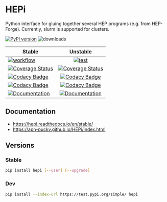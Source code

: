 # HEPi

Python interface for gluing together several HEP programs (e.g. from HEP-Forge).
Currently, slurm is supported for clusters.

[![PyPI version][pypi image]][pypi link] ![downloads](https://img.shields.io/pypi/dm/hepi.svg) 

| [Stable][doc stable]        | [Unstable][doc test]           |
| ------------- |:-------------:|
| [![workflow][a s image]][a s link]      | [![test][a t image]][a t link]     |
| [![Coverage Status][c s i]][c s l] | [![Coverage Status][c t i]][c t l] |
| [![Codacy Badge][cc s c i]][cc s c l]      |[![Codacy Badge][cc c i]][cc c l] | 
| [![Codacy Badge][cc s q i]][cc s q l]      |[![Codacy Badge][cc q i]][cc q l] | 
| [![Documentation][rtd s i]][rtd s l] | [![Documentation][rtd t i]][rtd t l]  | 

## Documentation

-   <https://hepi.readthedocs.io/en/stable/>
-   <https://apn-pucky.github.io/HEPi/index.html>

## Versions

### Stable

```sh
pip install hepi [--user] [--upgrade]
```

### Dev

```sh
pip install --index-url https://test.pypi.org/simple/ hepi
```

[doc stable]: https://apn-pucky.github.io/HEPi/index.html
[doc test]: https://apn-pucky.github.io/HEPi/test/index.html

[pypi image]: https://badge.fury.io/py/hepi.svg
[pypi link]: https://pypi.org/project/hepi/

[a s image]: https://github.com/APN-Pucky/HEPi/actions/workflows/stable.yml/badge.svg
[a s link]: https://github.com/APN-Pucky/HEPi/actions/workflows/stable.yml
[a t link]: https://github.com/APN-Pucky/HEPi/actions/workflows/unstable.yml
[a t image]: https://github.com/APN-Pucky/HEPi/actions/workflows/unstable.yml/badge.svg

[cc s q i]: https://app.codacy.com/project/badge/Grade/ef07b792a0f84f2eb1d7ebe07ae9e639?branch=stable
[cc s q l]: https://www.codacy.com/gh/APN-Pucky/HEPi/dashboard?utm_source=github.com&amp;utm_medium=referral&amp;utm_content=APN-Pucky/HEPi&amp;utm_campaign=Badge_Grade?branch=stable
[cc s c i]: https://app.codacy.com/project/badge/Coverage/ef07b792a0f84f2eb1d7ebe07ae9e639?branch=stable
[cc s c l]: https://www.codacy.com/gh/APN-Pucky/HEPi/dashboard?utm_source=github.com&utm_medium=referral&utm_content=APN-Pucky/HEPi&utm_campaign=Badge_Coverage?branch=stable

[cc q i]: https://app.codacy.com/project/badge/Grade/ef07b792a0f84f2eb1d7ebe07ae9e639
[cc q l]: https://www.codacy.com/gh/APN-Pucky/HEPi/dashboard?utm_source=github.com&amp;utm_medium=referral&amp;utm_content=APN-Pucky/HEPi&amp;utm_campaign=Badge_Grade
[cc c i]: https://app.codacy.com/project/badge/Coverage/ef07b792a0f84f2eb1d7ebe07ae9e639
[cc c l]: https://www.codacy.com/gh/APN-Pucky/HEPi/dashboard?utm_source=github.com&utm_medium=referral&utm_content=APN-Pucky/HEPi&utm_campaign=Badge_Coverage

[c s i]: https://coveralls.io/repos/github/APN-Pucky/HEPi/badge.svg?branch=stable
[c s l]: https://coveralls.io/github/APN-Pucky/HEPi?branch=stable
[c t l]: https://coveralls.io/github/APN-Pucky/HEPi?branch=master
[c t i]: https://coveralls.io/repos/github/APN-Pucky/HEPi/badge.svg?branch=master

[rtd s i]: https://readthedocs.org/projects/hepi/badge/?version=stable
[rtd s l]: https://hepi.readthedocs.io/en/stable/?badge=stable
[rtd t i]: https://readthedocs.org/projects/hepi/badge/?version=latest
[rtd t l]: https://hepi.readthedocs.io/en/latest/?badge=latest
